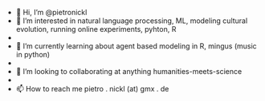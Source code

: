 - 👋 Hi, I’m @pietronickl
- 👀 I’m interested in natural language processing, ML, modeling cultural evolution, running online experiments, pyhton, R
- 
- 🌱 I’m currently learning about agent based modeling in R, mingus (music in python)
- 
- 💞️ I’m looking to collaborating at anything humanities-meets-science
- 
- 📫 How to reach me pietro . nickl (at) gmx . de 

<!---
pietronickl/pietronickl is a ✨ special ✨ repository because its `README.md` (this file) appears on your GitHub profile.
You can click the Preview link to take a look at your changes.
--->
